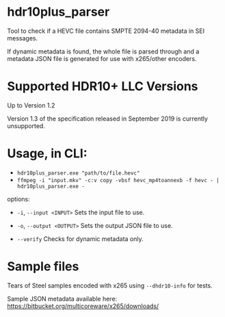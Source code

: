 # hdr10plus_parser
Tool to check if a HEVC file contains SMPTE 2094-40 metadata in SEI 
messages.

If dynamic metadata is found, the whole file is parsed through and a 
metadata JSON file is generated for use with x265/other encoders.

# Supported HDR10+ LLC Versions
Up to Version 1.2

Version 1.3 of the specification released in September 2019 is currently unsupported.

# Usage, in CLI:

* `hdr10plus_parser.exe "path/to/file.hevc"`
* `ffmpeg -i "input.mkv" -c:v copy -vbsf hevc_mp4toannexb -f hevc - | hdr10plus_parser.exe -`

options:
* `-i`, `--input <INPUT>` Sets the input file to use.
* `-o`, `--output <OUTPUT>` Sets the output JSON file to use.

* `--verify` Checks for dynamic metadata only.

# Sample files
Tears of Steel samples encoded with x265 using `--dhdr10-info` for tests.

Sample JSON metadata available here: https://bitbucket.org/multicoreware/x265/downloads/
